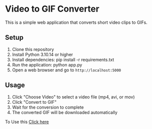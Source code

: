 # Video to GIF Converter

This is a simple web application that converts short video clips to GIFs.

## Setup

1. Clone this repository
2. Install Python 3.10.14 or higher
3. Install dependencies: pip install -r requirements.txt
4. Run the application: python app.py
5. Open a web browser and go to `http://localhost:5000`

## Usage

1. Click "Choose Video" to select a video file (mp4, avi, or mov)
2. Click "Convert to GIF"
3. Wait for the conversion to complete
4. The converted GIF will be downloaded automatically

To Use this [Click here](https://video-to-gif-convert.onrender.com)

